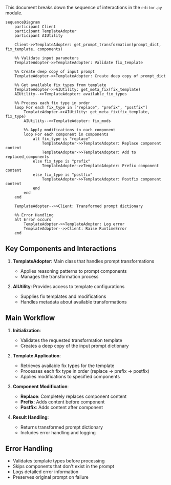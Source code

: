 This document breaks down the sequence of interactions in the `editor.py` module.

```mermaid
sequenceDiagram
    participant Client
    participant TemplateAdopter
    participant AIUtility
    
    Client->>TemplateAdopter: get_prompt_transformation(prompt_dict, fix_template, components)
    
    %% Validate input parameters
    TemplateAdopter->>TemplateAdopter: Validate fix_template
    
    %% Create deep copy of input prompt
    TemplateAdopter->>TemplateAdopter: Create deep copy of prompt_dict
    
    %% Get available fix types from template
    TemplateAdopter->>AIUtility: get_meta_fix(fix_template)
    AIUtility-->>TemplateAdopter: available_fix_types
    
    %% Process each fix type in order
    loop For each fix_type in ["replace", "prefix", "postfix"]
        TemplateAdopter->>AIUtility: get_meta_fix(fix_template, fix_type)
        AIUtility-->>TemplateAdopter: fix_mods
        
        %% Apply modifications to each component
        loop For each component in components
            alt fix_type is "replace"
                TemplateAdopter->>TemplateAdopter: Replace component content
                TemplateAdopter->>TemplateAdopter: Add to replaced_components
            else fix_type is "prefix"
                TemplateAdopter->>TemplateAdopter: Prefix component content
            else fix_type is "postfix"
                TemplateAdopter->>TemplateAdopter: Postfix component content
            end
        end
    end
    
    TemplateAdopter-->>Client: Transformed prompt dictionary
    
    %% Error Handling
    alt Error occurs
        TemplateAdopter->>TemplateAdopter: Log error
        TemplateAdopter-->>Client: Raise RuntimeError
    end
```

## Key Components and Interactions

1. **TemplateAdopter**: Main class that handles prompt transformations
   - Applies reasoning patterns to prompt components
   - Manages the transformation process

2. **AIUtility**: Provides access to template configurations
   - Supplies fix templates and modifications
   - Handles metadata about available transformations

## Main Workflow

1. **Initialization**:
   - Validates the requested transformation template
   - Creates a deep copy of the input prompt dictionary

2. **Template Application**:
   - Retrieves available fix types for the template
   - Processes each fix type in order (replace → prefix → postfix)
   - Applies modifications to specified components

3. **Component Modification**:
   - **Replace**: Completely replaces component content
   - **Prefix**: Adds content before component
   - **Postfix**: Adds content after component

4. **Result Handling**:
   - Returns transformed prompt dictionary
   - Includes error handling and logging

## Error Handling
- Validates template types before processing
- Skips components that don't exist in the prompt
- Logs detailed error information
- Preserves original prompt on failure
